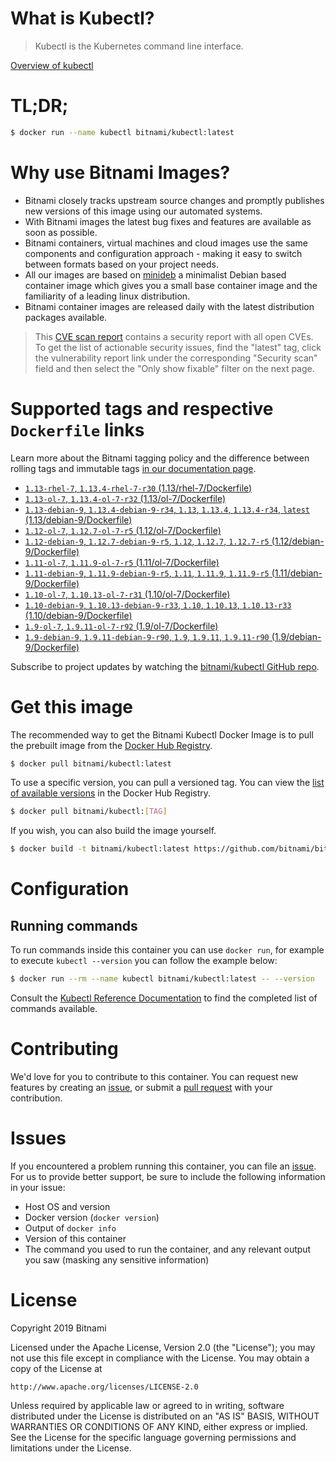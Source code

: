 
# What is Kubectl?

> Kubectl is the Kubernetes command line interface.

[Overview of kubectl](https://kubernetes.io/docs/reference/kubectl/overview/)

# TL;DR;

```bash
$ docker run --name kubectl bitnami/kubectl:latest
```

# Why use Bitnami Images?

* Bitnami closely tracks upstream source changes and promptly publishes new versions of this image using our automated systems.
* With Bitnami images the latest bug fixes and features are available as soon as possible.
* Bitnami containers, virtual machines and cloud images use the same components and configuration approach - making it easy to switch between formats based on your project needs.
* All our images are based on [minideb](https://github.com/bitnami/minideb) a minimalist Debian based container image which gives you a small base container image and the familiarity of a leading linux distribution.
* Bitnami container images are released daily with the latest distribution packages available.


> This [CVE scan report](https://quay.io/repository/bitnami/kubectl?tab=tags) contains a security report with all open CVEs. To get the list of actionable security issues, find the "latest" tag, click the vulnerability report link under the corresponding "Security scan" field and then select the "Only show fixable" filter on the next page.

# Supported tags and respective `Dockerfile` links

Learn more about the Bitnami tagging policy and the difference between rolling tags and immutable tags [in our documentation page](https://docs.bitnami.com/containers/how-to/understand-rolling-tags-containers/).


* [`1.13-rhel-7`, `1.13.4-rhel-7-r30` (1.13/rhel-7/Dockerfile)](https://github.com/bitnami/bitnami-docker-kubectl/blob/1.13.4-rhel-7-r30/1.13/rhel-7/Dockerfile)
* [`1.13-ol-7`, `1.13.4-ol-7-r32` (1.13/ol-7/Dockerfile)](https://github.com/bitnami/bitnami-docker-kubectl/blob/1.13.4-ol-7-r32/1.13/ol-7/Dockerfile)
* [`1.13-debian-9`, `1.13.4-debian-9-r34`, `1.13`, `1.13.4`, `1.13.4-r34`, `latest` (1.13/debian-9/Dockerfile)](https://github.com/bitnami/bitnami-docker-kubectl/blob/1.13.4-debian-9-r34/1.13/debian-9/Dockerfile)
* [`1.12-ol-7`, `1.12.7-ol-7-r5` (1.12/ol-7/Dockerfile)](https://github.com/bitnami/bitnami-docker-kubectl/blob/1.12.7-ol-7-r5/1.12/ol-7/Dockerfile)
* [`1.12-debian-9`, `1.12.7-debian-9-r5`, `1.12`, `1.12.7`, `1.12.7-r5` (1.12/debian-9/Dockerfile)](https://github.com/bitnami/bitnami-docker-kubectl/blob/1.12.7-debian-9-r5/1.12/debian-9/Dockerfile)
* [`1.11-ol-7`, `1.11.9-ol-7-r5` (1.11/ol-7/Dockerfile)](https://github.com/bitnami/bitnami-docker-kubectl/blob/1.11.9-ol-7-r5/1.11/ol-7/Dockerfile)
* [`1.11-debian-9`, `1.11.9-debian-9-r5`, `1.11`, `1.11.9`, `1.11.9-r5` (1.11/debian-9/Dockerfile)](https://github.com/bitnami/bitnami-docker-kubectl/blob/1.11.9-debian-9-r5/1.11/debian-9/Dockerfile)
* [`1.10-ol-7`, `1.10.13-ol-7-r31` (1.10/ol-7/Dockerfile)](https://github.com/bitnami/bitnami-docker-kubectl/blob/1.10.13-ol-7-r31/1.10/ol-7/Dockerfile)
* [`1.10-debian-9`, `1.10.13-debian-9-r33`, `1.10`, `1.10.13`, `1.10.13-r33` (1.10/debian-9/Dockerfile)](https://github.com/bitnami/bitnami-docker-kubectl/blob/1.10.13-debian-9-r33/1.10/debian-9/Dockerfile)
* [`1.9-ol-7`, `1.9.11-ol-7-r92` (1.9/ol-7/Dockerfile)](https://github.com/bitnami/bitnami-docker-kubectl/blob/1.9.11-ol-7-r92/1.9/ol-7/Dockerfile)
* [`1.9-debian-9`, `1.9.11-debian-9-r90`, `1.9`, `1.9.11`, `1.9.11-r90` (1.9/debian-9/Dockerfile)](https://github.com/bitnami/bitnami-docker-kubectl/blob/1.9.11-debian-9-r90/1.9/debian-9/Dockerfile)

Subscribe to project updates by watching the [bitnami/kubectl GitHub repo](https://github.com/bitnami/bitnami-docker-kubectl).

# Get this image

The recommended way to get the Bitnami Kubectl Docker Image is to pull the prebuilt image from the [Docker Hub Registry](https://hub.docker.com/r/bitnami/kubectl).

```bash
$ docker pull bitnami/kubectl:latest
```

To use a specific version, you can pull a versioned tag. You can view the [list of available versions](https://hub.docker.com/r/bitnami/kubectl/tags/) in the Docker Hub Registry.

```bash
$ docker pull bitnami/kubectl:[TAG]
```

If you wish, you can also build the image yourself.

```bash
$ docker build -t bitnami/kubectl:latest https://github.com/bitnami/bitnami-docker-kubectl.git
```

# Configuration

## Running commands

To run commands inside this container you can use `docker run`, for example to execute `kubectl --version` you can follow the example below:

```bash
$ docker run --rm --name kubectl bitnami/kubectl:latest -- --version
```

Consult the [Kubectl Reference Documentation](https://kubernetes.io/docs/reference/generated/kubectl/kubectl-commands) to find the completed list of commands available.

# Contributing

We'd love for you to contribute to this container. You can request new features by creating an [issue](https://github.com/bitnami/bitnami-docker-kubectl/issues), or submit a [pull request](https://github.com/bitnami/bitnami-docker-kubectl/pulls) with your contribution.

# Issues

If you encountered a problem running this container, you can file an [issue](https://github.com/bitnami/bitnami-docker-kubectl/issues). For us to provide better support, be sure to include the following information in your issue:

- Host OS and version
- Docker version (`docker version`)
- Output of `docker info`
- Version of this container
- The command you used to run the container, and any relevant output you saw (masking any sensitive information)

# License

Copyright 2019 Bitnami

Licensed under the Apache License, Version 2.0 (the "License");
you may not use this file except in compliance with the License.
You may obtain a copy of the License at

    http://www.apache.org/licenses/LICENSE-2.0

Unless required by applicable law or agreed to in writing, software
distributed under the License is distributed on an "AS IS" BASIS,
WITHOUT WARRANTIES OR CONDITIONS OF ANY KIND, either express or implied.
See the License for the specific language governing permissions and
limitations under the License.
